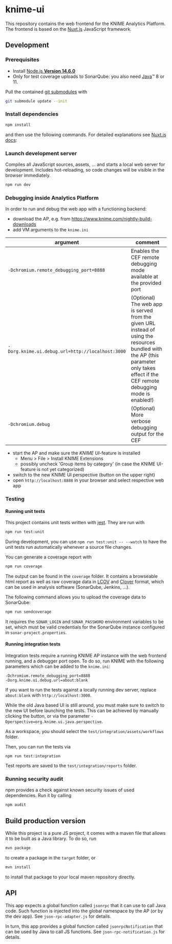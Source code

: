 # knime-ui

This repository contains the web frontend for the KNIME Analytics Platform.
The frontend is based on the [Nuxt.js] JavaScript framework.

## Development

### Prerequisites

- Install [Node.js **Version 14.6.0**][node]
- Only for test coverage uploads to SonarQube: you also need [Java]™ 8 or 11.

Pull the contained [git submodules](https://stackoverflow.com/a/4438292/5134084) with

```sh
git submodule update --init
```

### Install dependencies

```sh
npm install
```

and then use the following commands. For detailed explanations see [Nuxt.js docs]:

### Launch development server

Compiles all JavaScript sources, assets, … and starts a local web server for development. Includes hot-reloading, so
code changes will be visible in the browser immediately.

```sh
npm run dev
```

### Debugging inside Analytics Platform

In order to run and debug the web app with a functioning backend:

- download the AP, e.g. from https://www.knime.com/nightly-build-downloads
- add VM arguments to the `knime.ini`

| argument | comment |
|-|-|
| `-Dchromium.remote_debugging_port=8888`| Enables the CEF remote debugging mode available at the provided port |
| `-Dorg.knime.ui.debug.url=http://localhost:3000` | (Optional) The web app is served from the given URL instead of using the resources bundled with the AP (this parameter only takes effect if the CEF remote debugging mode is enabled!) |
| `-Dchromium.debug` | (Optional) More verbose debugging output for the CEF |

- start the AP and make sure the _KNIME UI_-feature is installed
  - Menu > File > Install KNIME Extensions
  - possibly uncheck 'Group items by category' (in case the KNIME UI-feature is not yet categorized)
- switch to the new KNIME UI perspective (button on the upper right)
- open `http://localhost:8888` in your browser and select respective web app

### Testing

#### Running unit tests

This project contains unit tests written with [jest].
They are run with

```sh
npm run test:unit
```

During development, you can use `npm run test:unit -- --watch` to have the unit tests run automatically whenever a
source file changes.

You can generate a coverage report with

```sh
npm run coverage
```

The output can be found in the `coverage` folder. It contains a browseable html report as well as raw coverage data in
[LCOV] and [Clover] format, which can be used in analysis software (SonarQube, Jenkins, …).

The following command allows you to upload the coverage data to SonarQube:

```sh
npm run sendcoverage
```

It requires the `SONAR_LOGIN` and `SONAR_PASSWORD` environment variables to be set, which must be valid credentials
for the SonarQube instance configured in `sonar-project.properties`.


#### Running integration tests

Integration tests require a running KNIME AP instance with the web frontend running, and a debugger port open.
To do so, run KNIME with the following parameters which can be added to the `knime.ini`:

```
-Dchromium.remote_debugging_port=8888
-Dorg.knime.ui.debug.url=about:blank
```

If you want to run the tests against a locally running dev server, replace `about:blank` with `http://localhost:3000`.

While the old Java based UI is still around, you must make sure to switch to the new UI before launching the tests.
This can be achieved by manually clicking the button, or via the parameter
`-Dperspective=org.knime.ui.java.perspective`.

As a workspace, you should select the `test/integration/assets/workflows` folder.

Then, you can run the tests via
```
npm run test:integration
```

Test reports are saved to the `test/integration/reports` folder.

### Running security audit

npm provides a check against known security issues of used dependencies. Run it by calling

```sh
npm audit
```

## Build production version

While this project is a pure JS project, it comes with a maven file that allows it to be built as a Java library.
To do so, run

```sh
mvn package
```

to create a package in the `target` folder, or

```sh
mvn install
```

to install that package to your local maven repository directly.

## API

This app expects a global function called `jsonrpc` that it can use to call Java code. Such function is injected into
the global namespace by the AP (or by the dev app). See `json-rpc-adapter.js` for details.

In turn, this app provides a global function called `jsonrpcNotification` that can be used by Java to call JS functions.
See `json-rpc-notification.js` for details.


[nuxt.js]: https://nuxtjs.org/
[node]: https://knime-com.atlassian.net/wiki/spaces/SPECS/pages/905281540/Node.js+Installation
[java]: https://www.oracle.com/technetwork/java/javase/downloads/index.html
[nuxt.js docs]: https://nuxtjs.org/guide/commands
[jest]: https://jestjs.io/en
[lcov]: https://github.com/linux-test-project/lcov
[clover]: http://openclover.org/
